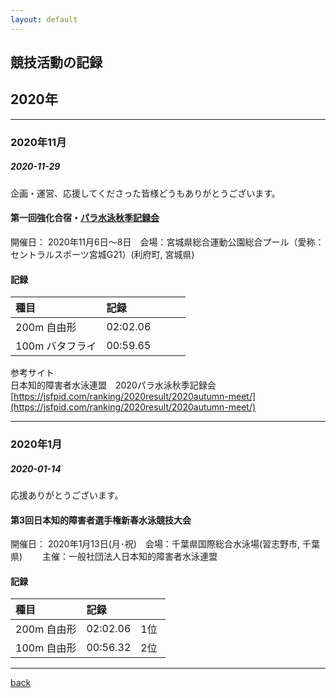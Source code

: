 ```yaml
---
layout: default
---
```


## 競技活動の記録 

## 2020年

* * *

### 2020年11月

#####  2020-11-29
企画・運営、応援してくださった皆様どうもありがとうございます。  

#### 第一回強化合宿・[パラ水泳秋季記録会](https://jsfpid.com/ranking/2020result/2020autumn-meet/)

開催日： 2020年11月6日～8日　会場：宮城県総合運動公園総合プール（愛称：セントラルスポーツ宮城G21）(利府町, 宮城県)


#### 記録

| 種目       | 記録         | 　　 |
|:-------------|:------------------|:------|
| 200m 自由形           | 02:02.06 |     |
| 100m バタフライ       | 00:59.65 |     |

参考サイト  
日本知的障害者水泳連盟　2020パラ水泳秋季記録会 [https://jsfpid.com/ranking/2020result/2020autumn-meet/](https://jsfpid.com/ranking/2020result/2020autumn-meet/)


* * *

### 2020年1月

#####  2020-01-14
応援ありがとうございます。  

#### 第3回日本知的障害者選手権新春水泳競技大会
開催日： 2020年1月13日(月･祝)　会場：千葉県国際総合水泳場(習志野市, 千葉県)　　
主催：一般社団法人日本知的障害者水泳連盟　　

#### 記録

| 種目       | 記録         | 　　 |
|:-------------|:------------------|:------|
| 200m 自由形           | 02:02.06 | 1位  |
| 100m 自由形       | 00:56.32 | 2位  |


* * *

[back](./)
